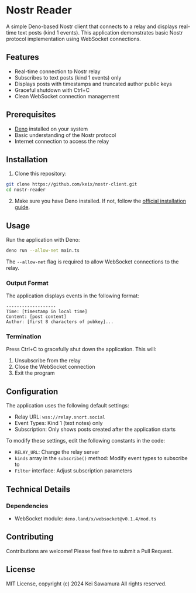 # Nostr Reader

A simple Deno-based Nostr client that connects to a relay and displays real-time text posts (kind 1 events). This application demonstrates basic Nostr protocol implementation using WebSocket connections.

## Features

- Real-time connection to Nostr relay
- Subscribes to text posts (kind 1 events) only
- Displays posts with timestamps and truncated author public keys
- Graceful shutdown with Ctrl+C
- Clean WebSocket connection management

## Prerequisites

- [Deno](https://deno.land/) installed on your system
- Basic understanding of the Nostr protocol
- Internet connection to access the relay

## Installation

1. Clone this repository:
```bash
git clone https://github.com/keix/nostr-client.git
cd nostr-reader
```

2. Make sure you have Deno installed. If not, follow the [official installation guide](https://deno.land/#installation).

## Usage

Run the application with Deno:

```bash
deno run --allow-net main.ts
```

The `--allow-net` flag is required to allow WebSocket connections to the relay.

### Output Format

The application displays events in the following format:

```
-------------------
Time: [timestamp in local time]
Content: [post content]
Author: [first 8 characters of pubkey]...
```

### Termination

Press Ctrl+C to gracefully shut down the application. This will:
1. Unsubscribe from the relay
2. Close the WebSocket connection
3. Exit the program

## Configuration

The application uses the following default settings:

- Relay URL: `wss://relay.snort.social`
- Event Types: Kind 1 (text notes) only
- Subscription: Only shows posts created after the application starts

To modify these settings, edit the following constants in the code:

- `RELAY_URL`: Change the relay server
- `kinds` array in the `subscribe()` method: Modify event types to subscribe to
- `Filter` interface: Adjust subscription parameters

## Technical Details

### Dependencies

- WebSocket module: `deno.land/x/websocket@v0.1.4/mod.ts`

## Contributing

Contributions are welcome! Please feel free to submit a Pull Request.

## License

MIT License, copyright (c) 2024 Kei Sawamura All rights reserved.

